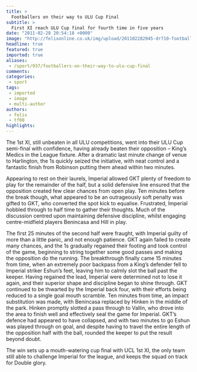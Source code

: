 ```yaml
---
title: >
  Footballers on their way to ULU Cup Final
subtitle: >
  First XI reach ULU Cup final for fourth time in five years
date: "2011-02-28 20:54:18 +0000"
image: "http://felixonline.co.uk/img/upload/201102282045-dr710-football.jpg"
headline: true
featured: true
imported: true
aliases:
 - /sport/937/footballers-on-their-way-to-ulu-cup-final
comments:
categories:
 - sport
tags:
 - imported
 - image
 - multi-author
authors:
 - felix
 - tf08
highlights:
---
```


The 1st XI, still unbeaten in all ULU competitions, went into their ULU Cup semi-final with confidence, having already beaten their opposition – King’s Medics in the League fixture. After a dramatic last minute change of venue to Harlington, the 1s quickly seized the initiative, with neat control and a fantastic finish from Robinson putting them ahead within two minutes.

Appearing to rest on their laurels, Imperial allowed GKT plenty of freedom to play for the remainder of the half, but a solid defensive line ensured that the opposition created few clear chances from open play. Ten minutes before the break though, what appeared to be an outrageously soft penalty was gifted to GKT, who converted the spot kick to equalise. Frustrated, Imperial hobbled through to half time to gather their thoughts. Much of the discussion centred upon maintaining defensive discipline, whilst engaging centre-midfield players Benincasa and Hill in play.

The first 25 minutes of the second half were fraught, with Imperial guilty of more than a little panic, and not enough patience. GKT again failed to create many chances, and the 1s gradually regained their footing and took control of the game, beginning to string together some good passes and making the opposition do the running. The breakthrough finally came 15 minutes from time, when an extremely poor backpass from a King’s defender fell to Imperial striker Eshun’s feet, leaving him to calmly slot the ball past the keeper. Having regained the lead, Imperial were determined not to lose it again, and their superior shape and discipline began to shine through. GKT continued to be thwarted by the Imperial back four, with their efforts being reduced to a single goal mouth scramble. Ten minutes from time, an impact substitution was made, with Benincasa replaced by Hinken in the middle of the park. Hinken promptly slotted a pass through to Vallin, who drove into the area to finish well and effectively seal the game for Imperial. GKT’s defence had appeared to have collapsed, and with two minutes to go Eshun was played through on goal, and despite having to travel the entire length of the opposition half with the ball, rounded the keeper to put the result beyond doubt.

The win sets up a mouth-watering cup final with UCL 1st XI, the only team still able to challenge Imperial for the league, and keeps the squad on track for Double glory.
